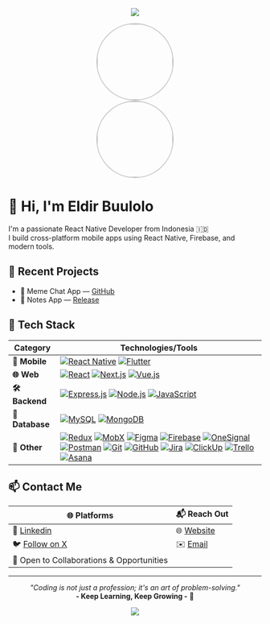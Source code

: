 <p align="center">
  <img src="https://capsule-render.vercel.app/api?type=waving&color=gradient&height=100&section=header"/>
</p>

<p align="center" style="margin: 0; padding: 0; font-size: 0;">
  <img src="https://github.com/eldirb21.png" alt="Profile Picture" style="border-radius: 50%; width: 150px; height: 150px; border: 2px solid #ccc; display: block;"/>
</p>

<p align="center" style="margin: 0; padding: 0; font-size: 0;">
  <img src="https://shields.io/badge/👨‍💻-Eldir-blue?style=for-the-badge&logo=github&logoColor=white" alt="Eldir's Avatar" style="border-radius: 50%; width: 150px; border: 2px solid #ccc; display: block;"/>
</p>

# 👋 Hi, I'm Eldir Buulolo

I'm a passionate React Native Developer from Indonesia 🇮🇩  
I build cross-platform mobile apps using React Native, Firebase, and modern tools.

## 📱 Recent Projects
- 💬 Meme Chat App — [GitHub](https://github.com/eldirb21/meme-generated-test)
- 📝 Notes App — [Release](https://github.com/eldirb21/Notes/releases/tag/Android)

## 🔧 Tech Stack

| Category        | Technologies/Tools                                                                 |
|-----------------|-----------------------------------------------------------------------------------|
| **📱 Mobile**   | [![React Native](https://img.shields.io/badge/React_Native-61DAFB?logo=react&logoColor=white)](https://reactnative.dev/) [![Flutter](https://img.shields.io/badge/Flutter-02569B?logo=flutter&logoColor=white)](https://flutter.dev/) |
| **🌐 Web**      | [![React](https://img.shields.io/badge/React-61DAFB?logo=react&logoColor=white)](https://react.dev/) [![Next.js](https://img.shields.io/badge/Next.js-000000?logo=next.js&logoColor=white)](https://nextjs.org/) [![Vue.js](https://img.shields.io/badge/Vue.js-4FC08D?logo=vue.js&logoColor=white)](https://vuejs.org/) |
| **🛠️ Backend**  | [![Express.js](https://img.shields.io/badge/Express.js-000000?logo=express&logoColor=white)](https://expressjs.com/) [![Node.js](https://img.shields.io/badge/Node.js-339933?logo=node.js&logoColor=white)](https://nodejs.org/) [![JavaScript](https://img.shields.io/badge/JavaScript-F7DF1E?logo=javascript&logoColor=black)](https://developer.mozilla.org/en-US/docs/Web/JavaScript) |
| **💾 Database** | [![MySQL](https://img.shields.io/badge/MySQL-4479A1?logo=mysql&logoColor=white)](https://www.mysql.com/) [![MongoDB](https://img.shields.io/badge/MongoDB-47A248?logo=mongodb&logoColor=white)](https://www.mongodb.com/) |
| **🧩 Other**    | [![Redux](https://img.shields.io/badge/Redux-764ABC?logo=redux&logoColor=white)](https://redux.js.org/) [![MobX](https://img.shields.io/badge/MobX-FF9955?logo=mobx&logoColor=white)](https://mobx.js.org/) [![Figma](https://img.shields.io/badge/Figma-F24E1E?logo=figma&logoColor=white)](https://www.figma.com/) [![Firebase](https://img.shields.io/badge/Firebase-FFCA28?logo=firebase&logoColor=black)](https://firebase.google.com/) [![OneSignal](https://img.shields.io/badge/OneSignal-FF0000?logo=onesignal&logoColor=white)](https://onesignal.com/) [![Postman](https://img.shields.io/badge/Postman-FF6C37?logo=postman&logoColor=white)](https://www.postman.com/) [![Git](https://img.shields.io/badge/Git-F05032?logo=git&logoColor=white)](https://git-scm.com/) [![GitHub](https://img.shields.io/badge/GitHub-181717?logo=github&logoColor=white)](https://github.com/) [![Jira](https://img.shields.io/badge/Jira-0052CC?logo=jira&logoColor=white)](https://www.atlassian.com/software/jira) [![ClickUp](https://img.shields.io/badge/ClickUp-7B68EE?logo=clickup&logoColor=white)](https://clickup.com/) [![Trello](https://img.shields.io/badge/Trello-0052CC?logo=trello&logoColor=white)](https://trello.com/) [![Asana](https://img.shields.io/badge/Asana-FB5A5A?logo=asana&logoColor=white)](https://asana.com/) |

## 📫 Contact Me

| 🌐 Platforms                            | 📬 Reach Out                              |
| --------------------------------------- | ----------------------------------------- |
| 💬 [Linkedin](https://www.linkedin.com/in/eldirb)      | 🌐 [Website](https://eldirwe.vercel.app)  |
| 🐦 [Follow on X](https://x.com/eldir_b) | ✉️ [Email](mailto:eldir.dev.io@gmail.com) |
| 🤝 Open to Collaborations & Opportunities 

<!-- 
## 📊 GitHub Stats

### ✨ My Performance

![Top Langs](https://eld-readme-stats-eldirb21s-projects.vercel.app/api/top-langs/?username=eldirb21&layout=compact&langs_count=8)

![GitHub Stats](https://eld-readme-stats-eldirb21s-projects.vercel.app/api?username=eldirb21&show_icons=true&include_all_commits=true&count_private=true)


<br>
<br>

![Repos Badge](https://img.shields.io/badge/public%20repos-12-blue)
[![trophy](https://github-profile-trophy.vercel.app/?username=eldirb21)](https://github.com/ryo-ma/github-profile-trophy)

-->
---

<p align="center">
  <i>"Coding is not just a profession; it's an art of problem-solving."</i>  
  <br/><b>- Keep Learning, Keep Growing -</b> 🌱
</p>

<p align="center">
  <img src="https://capsule-render.vercel.app/api?type=waving&color=gradient&height=100&section=footer"/>
</p>
